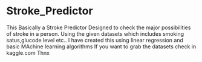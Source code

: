 # Stroke_Predictor
This Basically a Stroke Predictor Designed to check the major possibilities of stroke in a person.
Using the given datasets which includes smoking satus,glucode level etc..
I have created this using linear regression and basic MAchine learning algorithms 
If you want to grab the datasets check in kaggle.com
Thnx 
